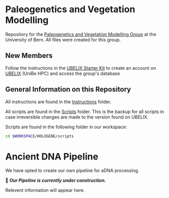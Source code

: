 # Paleogenetics and Vegetation Modelling
Repository for the [Paleogenetics and Vegetation Modelling Group](https://www.ips.unibe.ch/research/palgen/index_eng.html) at the University of Bern. All files were created for this group.

## New Members
Follow the instructions in the [UBELIX Starter Kit](Instructions/UBELIX_Starter_Kit.md) to create an account on [UBELIX](https://hpc-unibe-ch.github.io/) (UniBe HPC) and access the group's database

## General Information on this Repository
All instructions are found in the [Instructions](Instructions) folder.

All scripts are found in the [Scripts](Scripts) folder. This is the backup for all scripts in case irreversible changes are made to the version found on UBELIX.

Scripts are found in the following folder in our workspace:

```bash
cd $WORKSPACE/HOLOGENE/scripts
```

# Ancient DNA Pipeline
We have opted to create our own pipeline for aDNA processing.

🚧 *__Our Pipeline is currently under construction.__*

Relevent information will appear here.
